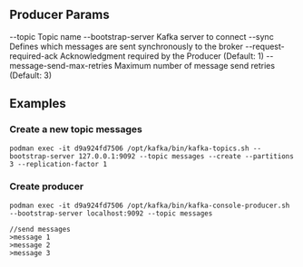## Producer Params
--topic Topic name
--bootstrap-server Kafka server to connect
--sync Defines which messages are sent synchronously to the broker
--request-required-ack Acknowledgment required by the Producer (Default: 1)
--message-send-max-retries Maximum number of message send retries (Default: 3)

## Examples
### Create a new topic messages
```
podman exec -it d9a924fd7506 /opt/kafka/bin/kafka-topics.sh --bootstrap-server 127.0.0.1:9092 --topic messages --create --partitions 3 --replication-factor 1
```

### Create producer
```
podman exec -it d9a924fd7506 /opt/kafka/bin/kafka-console-producer.sh --bootstrap-server localhost:9092 --topic messages

//send messages
>message 1
>message 2
>message 3
```